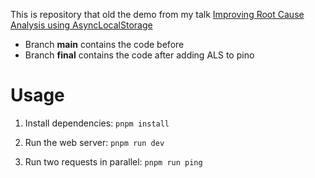 This is repository that old the demo from my talk [Improving Root Cause
Analysis using AsyncLocalStorage](https://github.com/gpichot/talks)

- Branch **main** contains the code before
- Branch **final** contains the code after adding ALS to pino

# Usage

1. Install dependencies: `pnpm install`

2. Run the web server: `pnpm run dev`

3. Run two requests in parallel: `pnpm run ping`
